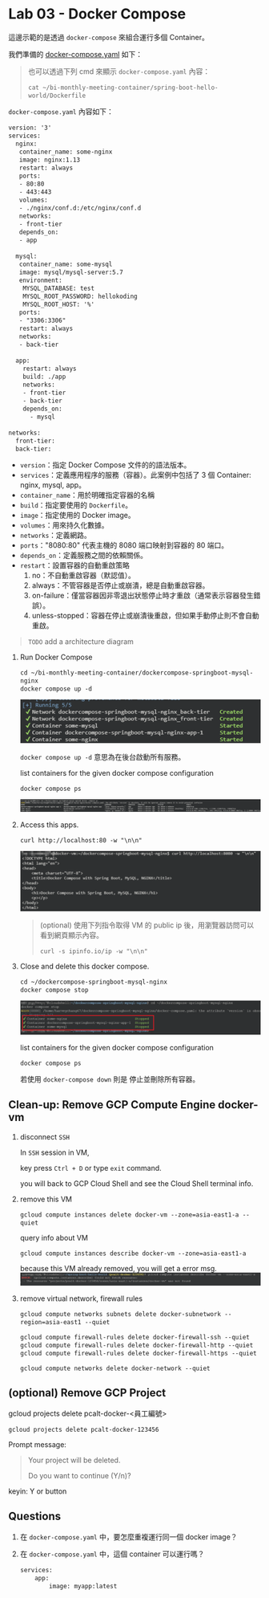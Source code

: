 # Lab 03 - Docker Compose

這邊示範的是透過 `docker-compose` 來組合運行多個 Container。

我們準備的 [docker-compose.yaml](..\dockercompose-springboot-mysql-nginx\docker-compose.yaml) 如下：

> 也可以透過下列 cmd 來顯示 `docker-compose.yaml` 內容：
> ```
> cat ~/bi-monthly-meeting-container/spring-boot-hello-world/Dockerfile
> ```

`docker-compose.yaml` 內容如下：

```
version: '3'
services:
  nginx:
   container_name: some-nginx
   image: nginx:1.13
   restart: always
   ports:
   - 80:80
   - 443:443
   volumes:
   - ./nginx/conf.d:/etc/nginx/conf.d
   networks:
   - front-tier
   depends_on:
   - app
 
  mysql:
   container_name: some-mysql
   image: mysql/mysql-server:5.7
   environment:
    MYSQL_DATABASE: test
    MYSQL_ROOT_PASSWORD: hellokoding
    MYSQL_ROOT_HOST: '%'
   ports:
   - "3306:3306"
   restart: always
   networks:
   - back-tier  

  app:
    restart: always
    build: ./app
    networks:
    - front-tier
    - back-tier  
    depends_on:
      - mysql

networks:
  front-tier:
  back-tier:

```

- `version`：指定 Docker Compose 文件的的語法版本。
- `services`：定義應用程序的服務（容器）。此案例中包括了 3 個 Container: nginx, mysql, app。
- `container_name`：用於明確指定容器的名稱
- `build`：指定要使用的 `Dockerfile`。
- `image`：指定使用的 Docker image。
- `volumes`：用來持久化數據。
- `networks`：定義網路。
- `ports`："8080:80" 代表主機的 8080 端口映射到容器的 80 端口。
- `depends_on`：定義服務之間的依賴關係。
- `restart`：設置容器的自動重啟策略
    1. no：不自動重啟容器（默認值）。
    2. always：不管容器是否停止或崩潰，總是自動重啟容器。
    3. on-failure：僅當容器因非零退出狀態停止時才重啟（通常表示容器發生錯誤）。
    4. unless-stopped：容器在停止或崩潰後重啟，但如果手動停止則不會自動重啟。


> `TODO` add a architecture diagram


1. Run Docker Compose
    ```
    cd ~/bi-monthly-meeting-container/dockercompose-springboot-mysql-nginx
    docker compose up -d
    ```
    ![lb03_docker_compose_start](./images/lb03_docker_compose_start.png)

    `docker compose up -d` 意思為在後台啟動所有服務。

    list containers for the given docker compose configuration
    ```
    docker compose ps
    ```
    ![lb03_docker_compose_ps](./images/lb03_docker_compose_ps.png)


2. Access this apps.
    ```
    curl http://localhost:80 -w "\n\n"
    ```
    ![lb03_access_app](./images/lb03_access_app.png)

    > (optional) 使用下列指令取得 VM 的 public ip 後，用瀏覽器訪問可以看到網頁顯示內容。
    > ```
    > curl -s ipinfo.io/ip -w "\n\n"
    > ```


3. Close and delete this docker compose.
    ```
    cd ~/dockercompose-springboot-mysql-nginx
    docker compose stop
    ```
    ![lb03_docker_compose_stop](./images/lb03_docker_compose_stop.png)

    list containers for the given docker compose configuration
    ```
    docker compose ps
    ```

    若使用 `docker-compose down` 則是 停止並刪除所有容器。


## Clean-up: Remove GCP Compute Engine docker-vm

1. disconnect `SSH`

    In `SSH` session in VM, 
    
    key press `Ctrl + D` or type `exit` command.

    you will back to GCP Cloud Shell and see the Cloud Shell terminal info.
    

2. remove this VM

    ```
    gcloud compute instances delete docker-vm --zone=asia-east1-a --quiet
    ```

    query info about VM
    ```
    gcloud compute instances describe docker-vm --zone=asia-east1-a
    ```

    because this VM already removed, you will get a error msg.
    ![l03_query_not_exist_vm](./images/l03_query_not_exist_vm.png)


3. remove virtual network, firewall rules
    ```
    gcloud compute networks subnets delete docker-subnetwork --region=asia-east1 --quiet
    ```

    ```
    gcloud compute firewall-rules delete docker-firewall-ssh --quiet
    gcloud compute firewall-rules delete docker-firewall-http --quiet
    gcloud compute firewall-rules delete docker-firewall-https --quiet
    ```

    ```
    gcloud compute networks delete docker-network --quiet
    ```

## (optional) Remove GCP Project

gcloud projects delete pcalt-docker-<員工編號>
```
gcloud projects delete pcalt-docker-123456
```

Prompt message:
> Your project will be deleted.
> 
> Do you want to continue (Y/n)?

keyin: Y or <Enter> button

## Questions

1. 在 `docker-compose.yaml` 中，要怎麼重複運行同一個 docker image？

2. 在 `docker-compose.yaml` 中，這個 container 可以運行嗎？

    ```
    services:
        app: 
            image: myapp:latest
    ```
